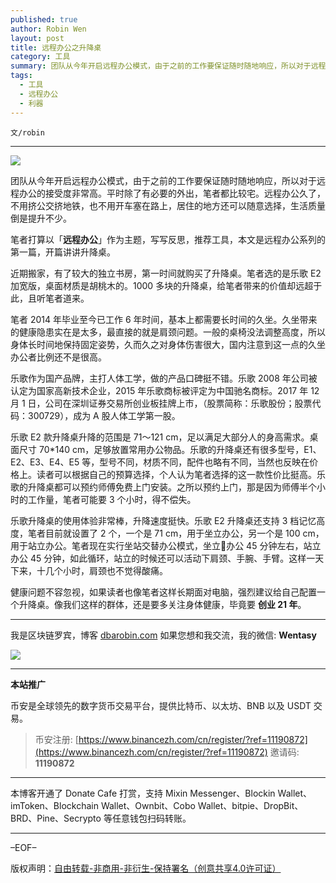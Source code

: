 ```yaml
---
published: true
author: Robin Wen
layout: post
title: 远程办公之升降桌
category: 工具
summary: 团队从今年开启远程办公模式，由于之前的工作要保证随时随地响应，所以对于远程办公的接受度非常高。平时除了有必要的外出，笔者都比较宅。远程办公久了，不用挤公交挤地铁，也不用开车塞在路上，居住的地方还可以随意选择，生活质量倒是提升不少。健康问题不容忽视，如果读者也像笔者这样长期面对电脑，强烈建议给自己配置一个升降桌。像我们这样的群体，还是要多关注身体健康，毕竟要创业 21 年。
tags:
  - 工具
  - 远程办公
  - 利器
---
```


`文/robin`

***

![](https://cdn.dbarobin.com/bdz2loa.png)

团队从今年开启远程办公模式，由于之前的工作要保证随时随地响应，所以对于远程办公的接受度非常高。平时除了有必要的外出，笔者都比较宅。远程办公久了，不用挤公交挤地铁，也不用开车塞在路上，居住的地方还可以随意选择，生活质量倒是提升不少。

笔者打算以「**远程办公**」作为主题，写写反思，推荐工具，本文是远程办公系列的第一篇，开篇讲讲升降桌。

近期搬家，有了较大的独立书房，第一时间就购买了升降桌。笔者选的是乐歌 E2 加宽版，桌面材质是胡桃木的。1000 多块的升降桌，给笔者带来的价值却远超于此，且听笔者道来。

笔者 2014 年毕业至今已工作 6 年时间，基本上都需要长时间的久坐。久坐带来的健康隐患实在是太多，最直接的就是肩颈问题。一般的桌椅没法调整高度，所以身体长时间地保持固定姿势，久而久之对身体伤害很大，国内注意到这一点的久坐办公者比例还不是很高。

乐歌作为国产品牌，主打人体工学，做的产品口碑挺不错。乐歌 2008 年公司被认定为国家高新技术企业，2015 年乐歌商标被评定为中国驰名商标。2017 年 12 月 1 日，公司在深圳证券交易所创业板挂牌上市，（股票简称：乐歌股份；股票代码：300729），成为 A 股人体工学第一股。

乐歌 E2 款升降桌升降的范围是 71～121 cm，足以满足大部分人的身高需求。桌面尺寸 70*140 cm，足够放置常用办公物品。乐歌的升降桌还有很多型号，E1、E2、E3、E4、E5 等，型号不同，材质不同，配件也略有不同，当然也反映在价格上。读者可以根据自己的预算选择，个人认为笔者选择的这一款性价比挺高。乐歌的升降桌都可以预约师傅免费上门安装。之所以预约上门，那是因为师傅半个小时的工作量，笔者可能要 3 个小时，得不偿失。

乐歌升降桌的使用体验非常棒，升降速度挺快。乐歌 E2 升降桌还支持 3 档记忆高度，笔者目前就设置了 2 个，一个是 71 cm，用于坐立办公，另一个是 100 cm，用于站立办公。笔者现在实行坐站交替办公模式，坐立办公 45 分钟左右，站立办公 45 分钟，如此循环，站立的时候还可以活动下肩颈、手腕、手臂。这样一天下来，十几个小时，肩颈也不觉得酸痛。

健康问题不容忽视，如果读者也像笔者这样长期面对电脑，强烈建议给自己配置一个升降桌。像我们这样的群体，还是要多关注身体健康，毕竟要 **创业 21 年**。

***

我是区块链罗宾，博客 [dbarobin.com](https://dbarobin.com/)
如果您想和我交流，我的微信: **Wentasy**

![](https://cdn.dbarobin.com/v4yywe2.png)

***

**本站推广**

币安是全球领先的数字货币交易平台，提供比特币、以太坊、BNB 以及 USDT 交易。

> 币安注册: [https://www.binancezh.com/cn/register/?ref=11190872](https://www.binancezh.com/cn/register/?ref=11190872)
> 邀请码: **11190872**

***

本博客开通了 Donate Cafe 打赏，支持 Mixin Messenger、Blockin Wallet、imToken、Blockchain Wallet、Ownbit、Cobo Wallet、bitpie、DropBit、BRD、Pine、Secrypto 等任意钱包扫码转账。

<center>
    <div class="--donate-button"
         data-button-id="f8b9df0d-af9a-460d-8258-d3f435445075"
    ></div>
</center>

***

–EOF–

版权声明：[自由转载-非商用-非衍生-保持署名（创意共享4.0许可证）](http://creativecommons.org/licenses/by-nc-nd/4.0/deed.zh)